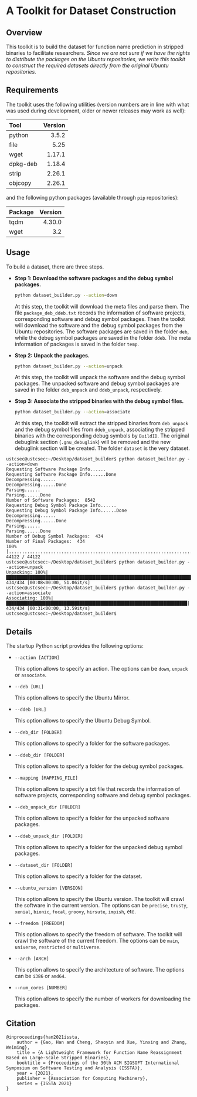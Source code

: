 # A Toolkit for Dataset Construction

## Overview

This toolkit is to build the dataset for function name prediction in stripped binaries to facilitate researchers. *Since we are not sure if we have the rights to distribute the packages on the Ubuntu repositories, we write this toolkit to construct the required datasets directly from the original Ubuntu repositories.*

## Requirements

The toolkit uses the following utilities (version numbers are in line with what was used during development, older or newer releases may work as well):

| Tool        | Version   |
|:------------|----------:|
| python      | 3.5.2     |
| file        | 5.25      |
| wget        | 1.17.1    |
| dpkg-deb    | 1.18.4    |
| strip       | 2.26.1    |
| objcopy     | 2.26.1    |

and the following python packages (available through `pip` repositories):

| Package     | Version |
|:------------|--------:|
| tqdm        | 4.30.0  |
| wget        | 3.2     |


## Usage

To build a dataset, there are three steps.

* **Step 1: Download the software packages and the debug symbol packages.**
  ```bash
  python dataset_builder.py --action=down
  ```
  At this step, the toolkit will download the meta files and parse them. The file `package_deb_ddeb.txt` records the information of software projects, corresponding software and debug symbol packages. Then the toolkit will download the software and the debug symbol packages from the Ubuntu repositories. The software packages are saved in the folder `deb`, while the debug symbol packages are saved in the folder `ddeb`. The meta information of packages is saved in the folder `temp`.


* **Step 2: Unpack the packages.**
  ```bash
  python dataset_builder.py --action=unpack
  ```
  At this step, the toolkit will unpack the software and the debug symbol packages. The unpacked software and debug symbol packages are saved in the folder `deb_unpack` and `ddeb_unpack`, respectively.

* **Step 3: Associate the stripped binaries with the debug symbol files.**
  ```bash
  python dataset_builder.py --action=associate
  ```
  At this step, the toolkit will extract the stripped binaries from `deb_unpack` and the debug symbol files from `ddeb_unpack`, associating the stripped binaries with the corresponding debug symbols by `BuildID`. The original debuglink section (`.gnu_debuglink`) will be removed and the new debuglink section will be created. The folder `dataset` is the very dataset.


```
ustcsec@ustcsec:~/Desktop/dataset_builder$ python dataset_builder.py --action=down
Requesting Software Package Info......
Requesting Software Package Info......Done
Decompressing......
Decompressing......Done
Parsing......
Parsing......Done
Number of Software Packages:  8542
Requesting Debug Symbol Package Info......
Requesting Debug Symbol Package Info......Done
Decompressing......
Decompressing......Done
Parsing......
Parsing......Done
Number of Debug Symbol Packages:  434
Number of Final Packages:  434
100% [..............................................................................] 44122 / 44122
ustcsec@ustcsec:~/Desktop/dataset_builder$ python dataset_builder.py --action=unpack
Unpacking: 100%|███████████████████████████████████████████████████████████████████████| 434/434 [00:08<00:00, 51.06it/s]
ustcsec@ustcsec:~/Desktop/dataset_builder$ python dataset_builder.py --action=associate
Associating: 100%|█████████████████████████████████████████████████████████████████████| 434/434 [00:31<00:00, 13.59it/s]
ustcsec@ustcsec:~/Desktop/dataset_builder$ 
```

## Details

The startup Python script provides the following options:

* `--action [ACTION]`

  This option allows to specify an action. The options can be `down`, `unpack` or `associate`.

* `--deb [URL]`

  This option allows to specify the Ubuntu Mirror.

* `--ddeb [URL]`

  This option allows to specify the Ubuntu Debug Symbol.

* `--deb_dir [FOLDER]`

  This option allows to specify a folder for the software packages.

* `--ddeb_dir [FOLDER]`

  This option allows to specify a folder for the debug symbol packages.

* `--mapping [MAPPING_FILE]`

  This option allows to specify a txt file that records the information of software projects, corresponding software and debug symbol packages.

* `--deb_unpack_dir [FOLDER]`

  This option allows to specify a folder for the unpacked software packages.

* `--ddeb_unpack_dir [FOLDER]`

  This option allows to specify a folder for the unpacked debug symbol packages.

* `--dataset_dir [FOLDER]`

  This option allows to specify a folder for the dataset.

* `--ubuntu_version [VERSION]`

  This option allows to specify the Ubuntu version. The toolkit will crawl the software in the current version. The options can be `precise`, `trusty`, `xenial`, `bionic`, `focal`, `groovy`, `hirsute`, `impish`, etc.

* `--freedom [FREEDOM]`

  This option allows to specify the freedom of software. The toolkit will crawl the software of the current freedom. The options can be `main`, `universe`, `restricted` or `multiverse`.

* `--arch [ARCH]`

  This option allows to specify the architecture of software. The options can be `i386` or `amd64`.

* `--num_cores [NUMBER]`

  This option allows to specify the number of workers for downloading the packages.


## Citation
```
@inproceedings{han2021issta,
    author = {Gao, Han and Cheng, Shaoyin and Xue, Yinxing and Zhang, Weiming},
    title = {A Lightweight Framework for Function Name Reassignment Based on Large-Scale Stripped Binaries},
    booktitle = {Proceedings of the 30th ACM SIGSOFT International Symposium on Software Testing and Analysis (ISSTA)},
    year = {2021},
    publisher = {Association for Computing Machinery},
    series = {ISSTA 2021}
}
```